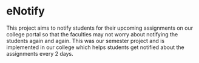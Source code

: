 # eNotify
This project aims to notify students for their upcoming assignments on our college portal so that the faculties may not worry about notifying the students again and again.
This was our semester project and is implemented in our college which helps students get notified about the assignments every 2 days.
